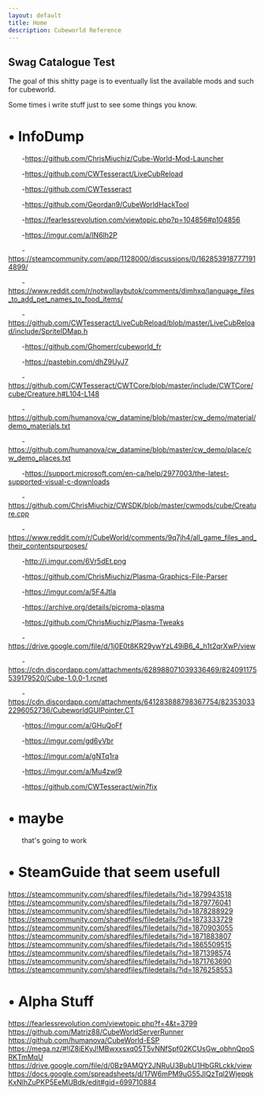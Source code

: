 ```yaml
---
layout: default
title: Home
description: Cubeworld Reference
---
```



## Swag Catalogue Test

The goal of this shitty page is to eventually list the available mods and such for cubeworld.

Some times i write stuff just to see some things you know.

# &bull; InfoDump
&nbsp;&nbsp;&nbsp;&nbsp;&nbsp;&nbsp; -https://github.com/ChrisMiuchiz/Cube-World-Mod-Launcher

&nbsp;&nbsp;&nbsp;&nbsp;&nbsp;&nbsp; -https://github.com/CWTesseract/LiveCubReload

&nbsp;&nbsp;&nbsp;&nbsp;&nbsp;&nbsp; -https://github.com/CWTesseract

&nbsp;&nbsp;&nbsp;&nbsp;&nbsp;&nbsp; -https://github.com/Geordan9/CubeWorldHackTool

&nbsp;&nbsp;&nbsp;&nbsp;&nbsp;&nbsp; -https://fearlessrevolution.com/viewtopic.php?p=104856#p104856

&nbsp;&nbsp;&nbsp;&nbsp;&nbsp;&nbsp; -https://imgur.com/a/IN6lh2P

&nbsp;&nbsp;&nbsp;&nbsp;&nbsp;&nbsp; -https://steamcommunity.com/app/1128000/discussions/0/1628539187771914899/

&nbsp;&nbsp;&nbsp;&nbsp;&nbsp;&nbsp; -https://www.reddit.com/r/notwollaybutok/comments/dimhxq/language_files_to_add_pet_names_to_food_items/

&nbsp;&nbsp;&nbsp;&nbsp;&nbsp;&nbsp; -https://github.com/CWTesseract/LiveCubReload/blob/master/LiveCubReload/include/SpriteIDMap.h

&nbsp;&nbsp;&nbsp;&nbsp;&nbsp;&nbsp; -https://github.com/Ghomerr/cubeworld_fr

&nbsp;&nbsp;&nbsp;&nbsp;&nbsp;&nbsp; -https://pastebin.com/dhZ9UyJ7

&nbsp;&nbsp;&nbsp;&nbsp;&nbsp;&nbsp; -https://github.com/CWTesseract/CWTCore/blob/master/include/CWTCore/cube/Creature.h#L104-L148

&nbsp;&nbsp;&nbsp;&nbsp;&nbsp;&nbsp; -https://github.com/humanova/cw_datamine/blob/master/cw_demo/material/demo_materials.txt

&nbsp;&nbsp;&nbsp;&nbsp;&nbsp;&nbsp; -https://github.com/humanova/cw_datamine/blob/master/cw_demo/place/cw_demo_places.txt

&nbsp;&nbsp;&nbsp;&nbsp;&nbsp;&nbsp; -https://support.microsoft.com/en-ca/help/2977003/the-latest-supported-visual-c-downloads

&nbsp;&nbsp;&nbsp;&nbsp;&nbsp;&nbsp; -https://github.com/ChrisMiuchiz/CWSDK/blob/master/cwmods/cube/Creature.cpp

&nbsp;&nbsp;&nbsp;&nbsp;&nbsp;&nbsp; -https://www.reddit.com/r/CubeWorld/comments/9q7jh4/all_game_files_and_their_contentspurposes/

&nbsp;&nbsp;&nbsp;&nbsp;&nbsp;&nbsp; -http://i.imgur.com/6Vr5dEt.png

&nbsp;&nbsp;&nbsp;&nbsp;&nbsp;&nbsp; -https://github.com/ChrisMiuchiz/Plasma-Graphics-File-Parser

&nbsp;&nbsp;&nbsp;&nbsp;&nbsp;&nbsp; -https://imgur.com/a/5F4Jtla

&nbsp;&nbsp;&nbsp;&nbsp;&nbsp;&nbsp; -https://archive.org/details/picroma-plasma

&nbsp;&nbsp;&nbsp;&nbsp;&nbsp;&nbsp; -https://github.com/ChrisMiuchiz/Plasma-Tweaks

&nbsp;&nbsp;&nbsp;&nbsp;&nbsp;&nbsp; -https://drive.google.com/file/d/1j0E0t8KR29ywYzL49iB6_4_h1t2qrXwP/view

&nbsp;&nbsp;&nbsp;&nbsp;&nbsp;&nbsp; -https://cdn.discordapp.com/attachments/628988071039336469/824091175539179520/Cube-1.0.0-1.rcnet

&nbsp;&nbsp;&nbsp;&nbsp;&nbsp;&nbsp; -https://cdn.discordapp.com/attachments/641283888798367754/823530332296052736/CubeworldGUIPointer.CT

&nbsp;&nbsp;&nbsp;&nbsp;&nbsp;&nbsp; -https://imgur.com/a/GHuQoFf

&nbsp;&nbsp;&nbsp;&nbsp;&nbsp;&nbsp; -https://imgur.com/gd6yVbr

&nbsp;&nbsp;&nbsp;&nbsp;&nbsp;&nbsp; -https://imgur.com/a/gNTq1ra

&nbsp;&nbsp;&nbsp;&nbsp;&nbsp;&nbsp; -https://imgur.com/a/Mu4zwl9

&nbsp;&nbsp;&nbsp;&nbsp;&nbsp;&nbsp; -https://github.com/CWTesseract/win7fix

# &bull; maybe
&nbsp;&nbsp;&nbsp;&nbsp;&nbsp;&nbsp; that's going to work



# &bull; SteamGuide that seem usefull
https://steamcommunity.com/sharedfiles/filedetails/?id=1879943518
https://steamcommunity.com/sharedfiles/filedetails/?id=1879776041
https://steamcommunity.com/sharedfiles/filedetails/?id=1878288929
https://steamcommunity.com/sharedfiles/filedetails/?id=1873333729
https://steamcommunity.com/sharedfiles/filedetails/?id=1870903055
https://steamcommunity.com/sharedfiles/filedetails/?id=1871883807
https://steamcommunity.com/sharedfiles/filedetails/?id=1865509515
https://steamcommunity.com/sharedfiles/filedetails/?id=1871398574
https://steamcommunity.com/sharedfiles/filedetails/?id=1871763690
https://steamcommunity.com/sharedfiles/filedetails/?id=1876258553

# &bull; Alpha Stuff
https://fearlessrevolution.com/viewtopic.php?f=4&t=3799
https://github.com/Matriz88/CubeWorldServerRunner
https://github.com/humanova/CubeWorld-ESP
https://mega.nz/#!lZ8iEKyJ!MBwxxsxq05T5vNNfSpf02KCUsGw_obhnQpoSRKTmMqU
https://drive.google.com/file/d/0Bz9AMQY2JNRuU3BubU1HbGRLckk/view
https://docs.google.com/spreadsheets/d/17W6mPM9uG55JlQzTql2WjepqkKxNlhZuPKP5EeMUBdk/edit#gid=699710884
